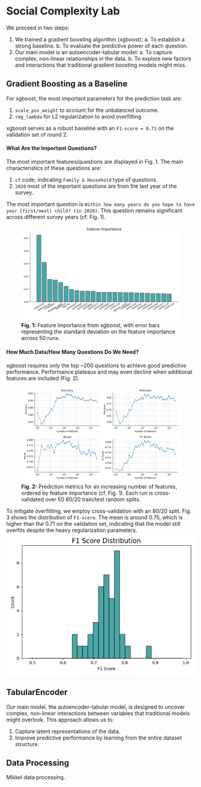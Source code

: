 # Social Complexity Lab

We proceed in two steps:
1. We trained a gradient boosting algorithm (xgboost):
    a. To establish a strong baseline.
    b. To evaluate the predictive power of each question.
2. Our main model is an autoencoder-tabular model:
    a. To capture complex, non-linear relationships in the data.
    b. To explore new factors and interactions that traditional gradient boosting models might miss.

## Gradient Boosting as a Baseline

For xgboost, the most important parameters for the prediction task are:
1. `scale_pos_weight` to account for the unbalanced outcome.
2. `reg_lambda` for L2 regularization to avoid overfitting.

xgboost serves as a robust baseline with an `F1-score = 0.71` on the validation set of round 2.

#### What Are the Important Questions?

The most important features/questions are displayed in Fig. 1. The main characteristics of these questions are:
1. `cf` code, indicating `Family & Household` type of questions.
2. `2020` most of the important questions are from the last year of the survey.

The most important question is `Within how many years do you hope to have your [first/next] child? (in 2020)`. This question remains significant across different survey years (cf. Fig. 1).

<figure>
  <img src="figures/feature_importance.png" alt="drawing" width="700"/>
  <figcaption><b>Fig. 1:</b> Feature importance from xgboost, with error bars representing the standard deviation on the feature importance across 50 runs.</figcaption>
</figure>

#### How Much Data/How Many Questions Do We Need?

xgboost requires only the top ~200 questions to achieve good predictive performance. Performance plateaus and may even decline when additional features are included (Fig. 2).

<figure>
  <img src="figures/scores.png" alt="drawing" width="700"/>
  <figcaption><b>Fig. 2:</b> Prediction metrics for an increasing number of features, ordered by feature importance (cf. Fig. 1). Each run is cross-validated over 50 80/20 train/test random splits.</figcaption>
</figure>

To mitigate overfitting, we employ cross-validation with an 80/20 split. Fig. 3 shows the distribution of `F1-score`. The mean is around 0.75, which is higher than the 0.71 on the validation set, indicating that the model still overfits despite the heavy regularization parameters.
<img src="figures/f1_score_distribution.png" alt="drawing" width="700"/>

## TabularEncoder

Our main model, the autoencoder-tabular model, is designed to uncover complex, non-linear interactions between variables that traditional models might overlook. This approach allows us to:
1. Capture latent representations of the data.
2. Improve predictive performance by learning from the entire dataset structure.

## Data Processing

Mikkel data processing. 